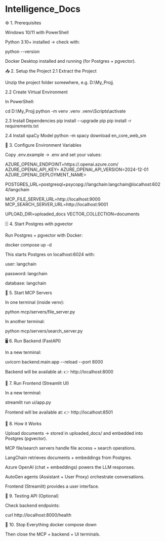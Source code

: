 # Intelligence_Docs

⚙️ 1. Prerequisites

Windows 10/11 with PowerShell

Python 3.10+ installed → check with:

python --version


Docker Desktop installed and running (for Postgres + pgvector).

📥 2. Setup the Project
2.1 Extract the Project

Unzip the project folder somewhere, e.g. D:\My_Projj.

2.2 Create Virtual Environment

In PowerShell:

cd D:\My_Projj
python -m venv .venv
.venv\Scripts\activate

2.3 Install Dependencies
pip install --upgrade pip
pip install -r requirements.txt

2.4 Install spaCy Model
python -m spacy download en_core_web_sm

🔑 3. Configure Environment Variables

Copy .env.example → .env and set your values:

AZURE_OPENAI_ENDPOINT=https://<your-resource>.openai.azure.com/
AZURE_OPENAI_API_KEY=<your-key>
AZURE_OPENAI_API_VERSION=2024-12-01
AZURE_OPENAI_DEPLOYMENT_NAME=<your-deployment-name>

POSTGRES_URL=postgresql+psycopg://langchain:langchain@localhost:6024/langchain

MCP_FILE_SERVER_URL=http://localhost:9000
MCP_SEARCH_SERVER_URL=http://localhost:9001

UPLOAD_DIR=uploaded_docs
VECTOR_COLLECTION=documents

🗄️ 4. Start Postgres with pgvector

Run Postgres + pgvector with Docker:

docker compose up -d


This starts Postgres on localhost:6024 with:

user: langchain

password: langchain

database: langchain

📡 5. Start MCP Servers

In one terminal (inside venv):

python mcp/servers/file_server.py


In another terminal:

python mcp/servers/search_server.py

🖥️ 6. Run Backend (FastAPI)

In a new terminal:

uvicorn backend.main:app --reload --port 8000


Backend will be available at:
👉 http://localhost:8000

🎨 7. Run Frontend (Streamlit UI)

In a new terminal:

streamlit run ui/app.py


Frontend will be available at:
👉 http://localhost:8501

🤖 8. How it Works

Upload documents → stored in uploaded_docs/ and embedded into Postgres (pgvector).

MCP file/search servers handle file access + search operations.

LangChain retrieves documents + embeddings from Postgres.

Azure OpenAI (chat + embeddings) powers the LLM responses.

AutoGen agents (Assistant + User Proxy) orchestrate conversations.

Frontend (Streamlit) provides a user interface.

🧪 9. Testing API (Optional)

Check backend endpoints:

curl http://localhost:8000/health

🛑 10. Stop Everything
docker compose down


Then close the MCP + backend + UI terminals.
